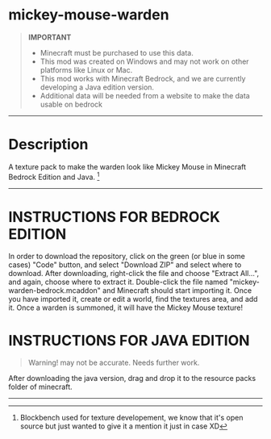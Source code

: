 # mickey-mouse-warden
> **IMPORTANT**
> - Minecraft must be purchased to use this data.
> - This mod was created on Windows and may not work on other platforms like Linux or Mac.
> - This mod works with Minecraft Bedrock, and we are currently developing a Java edition version.
> - Additional data will be needed from a website to make the data usable on bedrock
---
# Description
A texture pack to make the warden look like Mickey Mouse in Minecraft Bedrock Edition and Java. [^1]

---
# INSTRUCTIONS FOR BEDROCK EDITION
In order to download the repository, click on the green (or blue in some cases) "Code" button, and select "Download ZIP" and select where to download.
After downloading, right-click the file and choose "Extract All...", and again, choose where to extract it. Double-click the file named "mickey-warden-bedrock.mcaddon" and Minecraft should start importing it.
Once you have imported it, create or edit a world, find the textures area, and add it. Once a warden is summoned, it will have the Mickey Mouse texture!

# INSTRUCTIONS FOR JAVA EDITION
<!-- Emery pls work on this -->
> Warning! may not be accurate. Needs further work.

After downloading the java version, drag and drop it to the resource packs folder of minecraft.

---
[^1]: Blockbench used for texture developement, we know that it's open source but just wanted to give it a mention it just in case XD
